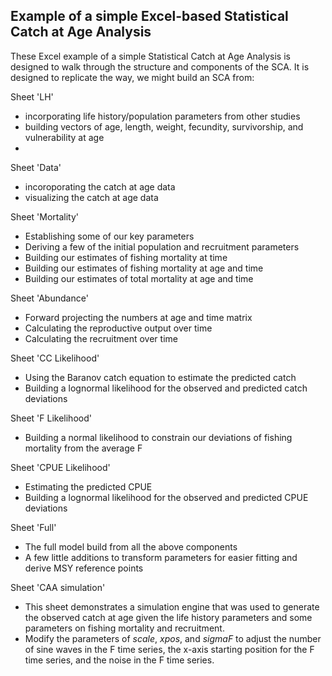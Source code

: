 ## Example of a simple Excel-based Statistical Catch at Age Analysis

These Excel example of a simple Statistical Catch at Age Analysis is designed to walk through the structure and components of the SCA. It is designed to replicate the way, we might build an SCA from:

Sheet 'LH'
- incorporating life history/population parameters from other studies
- building vectors of age, length, weight, fecundity, survivorship, and vulnerability at age
- 
Sheet 'Data'
- incoroporating the catch at age data
- visualizing the catch at age data

Sheet 'Mortality'
- Establishing some of our key parameters
- Deriving a few of the initial population and recruitment parameters
- Building our estimates of fishing mortality at time
- Building our estimates of fishing mortality at age and time
- Building our estimates of total mortality at age and time

Sheet 'Abundance'
- Forward projecting the numbers at age and time matrix
- Calculating the reproductive output over time
- Calculating the recruitment over time

Sheet 'CC Likelihood'
- Using the Baranov catch equation to estimate the predicted catch
- Building a lognormal likelihood for the observed and predicted catch deviations

Sheet 'F Likelihood'
- Building a normal likelihood to constrain our deviations of fishing mortality from the average F

Sheet 'CPUE Likelihood'
- Estimating the predicted CPUE
- Building a lognormal likelihood for the observed and predicted CPUE deviations

Sheet 'Full'
- The full model build from all the above components
- A few little additions to transform parameters for easier fitting and derive MSY reference points

Sheet 'CAA simulation'
- This sheet demonstrates a simulation engine that was used to generate the observed catch at age given the life history parameters and some parameters on fishing mortality and recruitment. 
- Modify the parameters of *scale*, *xpos*, and *sigmaF* to adjust the number of sine waves in the F time series, the x-axis starting position for the F time series, and the noise in the F time series.  



